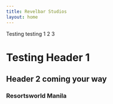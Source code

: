 ```yaml
---
title: Revelbar Studios
layout: home
---
```

Testing testing 1 2 3

# Testing Header 1
## Header 2 coming your way
### Resortsworld Manila
